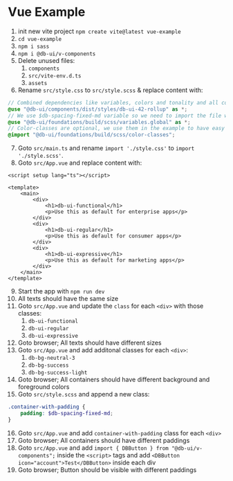 # Vue Example

1. init new vite project `npm create vite@latest vue-example`
2. `cd vue-example`
3. `npm i sass`
4. `npm i @db-ui/v-components`
5. Delete unused files:
    1. `components`
    2. `src/vite-env.d.ts`
    3. `assets`
6. Rename `src/style.css` to `src/style.scss` & replace content with:

```scss
// Combined dependencies like variables, colors and tonality and all components
@use "@db-ui/components/dist/styles/db-ui-42-rollup" as *;
// We use $db-spacing-fixed-md variable so we need to import the file where the variable is defined
@use "@db-ui/foundations/build/scss/variables.global" as *;
// Color-classes are optional, we use them in the example to have easy access to colors
@import "@db-ui/foundations/build/scss/color-classes";
```

7. Goto `src/main.ts` and rename `import './style.css'` to `import './style.scss'`.
8. Goto `src/App.vue` and replace content with:

```vue
<script setup lang="ts"></script>

<template>
	<main>
		<div>
			<h1>db-ui-functional</h1>
			<p>Use this as default for enterprise apps</p>
		</div>
		<div>
			<h1>db-ui-regular</h1>
			<p>Use this as default for consumer apps</p>
		</div>
		<div>
			<h1>db-ui-expressive</h1>
			<p>Use this as default for marketing apps</p>
		</div>
	</main>
</template>
```

9. Start the app with `npm run dev`
10. All texts should have the same size
11. Goto `src/App.vue` and update the `class` for each `<div>` with those classes:
    1. `db-ui-functional`
    2. `db-ui-regular`
    3. `db-ui-expressive`
12. Goto browser; All texts should have different sizes
13. Goto `src/App.vue` and add additonal classes for each `<div>`:
    1. `db-bg-neutral-3`
    2. `db-bg-success`
    3. `db-bg-success-light`
14. Goto browser; All containers should have different background and foreground colors
15. Goto `src/style.scss` and append a new class:

```scss
.container-with-padding {
	padding: $db-spacing-fixed-md;
}
```

16. Goto `src/App.vue` and add `container-with-padding` class for each `<div>`
17. Goto browser; All containers should have different paddings
18. Goto `src/App.vue` and add `import { DBButton } from "@db-ui/v-components";` inside the `<script>` tags and add `<DBButton icon="account">Test</DBButton>` inside each div
19. Goto browser; Button should be visible with different paddings
